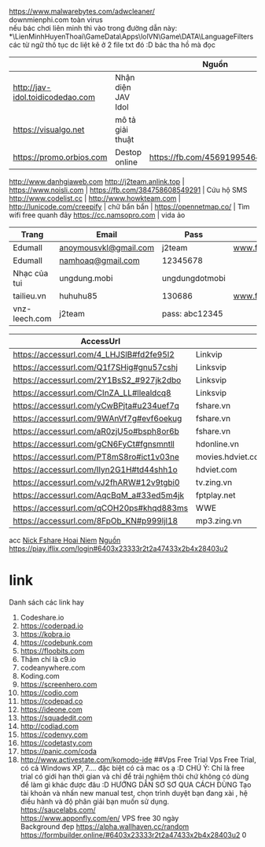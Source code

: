 https://www.malwarebytes.com/adwcleaner/ <br>
 downmienphi.com toàn virus <br>
 nếu bác chơi liên minh thì vào trong đường dẫn này: *\LienMinhHuyenThoai\GameData\Apps\lolVN\Game\DATA\LanguageFilters\
các từ ngữ thô tục dc liệt kê ở 2 file txt đó :D bác tha hồ mà đọc


|   |   | Nguồn
|---|---|---|
http://jav-idol.toidicodedao.com | Nhận diện JAV Idol
https://visualgo.net            | mô tả giải thuật
https://promo.orbios.com        | Destop online | https://fb.com/456919954640130
http://www.danhgiaweb.com
http://j2team.anlink.top        |
https://www.noisli.com          |
https://fb.com/384758608549291  |  Cứu hộ SMS
http://www.codelist.cc          |
http://www.howkteam.com         |
http://lunicode.com/creepify    | chữ bẩn bẩn |
https://opennetmap.co/          | Tìm wifi free quanh đây 
https://cc.namsopro.com         | vida ảo

Trang         | Email                 | Pass            | nguồn |
--------------|-----------------------|-----------------|-------|
Edumall       | anoymousvkl@gmail.com | j2team          | www.fb.com/429143117417814
Edumall       | namhoaq@gmail.com     | 12345678        |
Nhạc của tui  | ungdung.mobi          | ungdungdotmobi  |
tailieu.vn    | huhuhu85              | 130686          | www.fb.com/454106888254770
vnz-leech.com | j2team				  | pass: abc12345

|AccessUrl|   | Tài khoản | Nguồn |
|---------|---|---|---|
https://accessurl.com/4_LHJSlB#fd2fe95l2 | Linkvip           |
https://accessurl.com/Q1f7SHig#gnu57cshj | Linksvip          |
https://accessurl.com/2Y1BsS2_#927jk2dbo | Linksvip          |
https://accessurl.com/CInZA_LL#llealdcq8 | Linksvip          | iloveyou_0071412@yahoo.com | [nguồn](https://fb.com/461036374228488)
https://accessurl.com/yCwBPjta#u234uef7q | fshare.vn         | | [nguồn](https://fb.com/466542497011209)
https://accessurl.com/9WAnVf7g#evf6oekug | fshare.vn         |
https://accessurl.com/aR0zjU5o#bsph8or6b | fshare.vn         |
https://accessurl.com/gCN6FyCt#fgnsmntll | hdonline.vn		 | | [nguồn](https://fb.com/474618296203629)
https://accessurl.com/PT8mS8ro#ict1v03ne | movies.hdviet.com | 
https://accessurl.com/IIyn2G1H#td44shh1o | hdviet.com        | | [nguồn](https://fb.com/471876229811169)
https://accessurl.com/vJ2fhARW#12v9tgbi0 | tv.zing.vn        | | [nguồn](https://fb.com/471268223205303)
https://accessurl.com/AqcBqM_a#33ed5m4jk | fptplay.net       | | [nguồn](https://fb.com/471269626538496)
https://accessurl.com/qCOH20ps#khqd883ms | WWE               |
https://accessurl.com/8FpOb_KN#p999ljl18 | mp3.zing.vn       | | [nguồn](https://fb.com/471663566499102)



acc
[Nick Fshare Hoai Niem](https://docs.google.com/document/d/15M00KhjFQfQvIpG5UFtOSm5RxOK28ce9LosOpHiH0Yw/edit) [Nguồn](https://.fb.com/463525617312897)<br>
https://piay.iflix.com/login#6403x23333r2t2a47433x2b4x28403u2
# link

Danh sách các link hay<br/>
1. Codeshare.io
2. https://coderpad.io
3. https://kobra.io
4. https://codebunk.com
5. https://floobits.com
6. Thậm chí là c9.io
7. codeanywhere.com
8. Koding.com
9. https://screenhero.com
10. https://codio.com
11. https://codepad.co
12. https://ideone.com
13. https://squadedit.com
14. http://codiad.com
15. https://codenvy.com
16. https://codetasty.com
17. https://panic.com/coda
18. http://www.activestate.com/komodo-ide
##Vps Free Trial
Vps Free Trial, có cả Windows XP, 7.... đặc biệt có cả mac os ạ :D
CHÚ Ý: Chỉ là free trial có giới hạn thời gian và chỉ để trải nghiệm thôi chứ không có dùng để làm gì khác được đâu :D 
HƯỚNG DẪN SƠ SƠ QUA CÁCH DÙNG
Tạo tài khoản và nhấn new manual test, chọn trình duyệt bạn đang xài , hệ điều hành và độ phân giải bạn muốn sử dụng.<br/>
https://saucelabs.com/ <br>
https://www.apponfly.com/en/ VPS free 30 ngày <br>
Background đẹp https://alpha.wallhaven.cc/random <br>
https://formbuilder.online/#6403x23333r2t2a47433x2b4x28403u2
0
